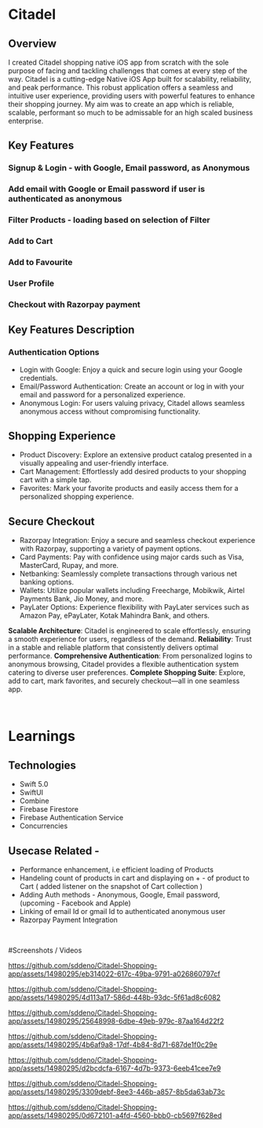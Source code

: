 

# Citadel

## Overview
I created Citadel shopping native iOS app from scratch with the sole purpose of facing and tackling challenges that comes at every step of the way. 
Citadel  is a cutting-edge Native iOS App built for scalability, reliability, and peak performance. This robust application offers a seamless and intuitive user experience, providing users with powerful features to enhance their shopping journey.
My aim was to create an app which is reliable, scalable, performant so much to be admissable for an high scaled business enterprise.

## Key Features 
### Signup & Login  - with Google, Email password, as Anonymous
### Add email with Google or Email password if user is authenticated as anonymous
### Filter Products - loading based on selection of Filter 
### Add to Cart
### Add to Favourite
### User Profile
### Checkout with Razorpay payment


## Key Features Description
### Authentication Options
- Login with Google: Enjoy a quick and secure login using your Google credentials.
- Email/Password Authentication: Create an account or log in with your email and password for a personalized experience.
- Anonymous Login: For users valuing privacy, Citadel  allows seamless anonymous access without compromising functionality.

## Shopping Experience
- Product Discovery: Explore an extensive product catalog presented in a visually appealing and user-friendly interface.
- Cart Management: Effortlessly add desired products to your shopping cart with a simple tap.
- Favorites: Mark your favorite products and easily access them for a personalized shopping experience.

## Secure Checkout
- Razorpay Integration: Enjoy a secure and seamless checkout experience with Razorpay, supporting a variety of payment options.
- Card Payments: Pay with confidence using major cards such as Visa, MasterCard, Rupay, and more.
- Netbanking: Seamlessly complete transactions through various net banking options.
- Wallets: Utilize popular wallets including Freecharge, Mobikwik, Airtel Payments Bank, Jio Money, and more.
- PayLater Options: Experience flexibility with PayLater services such as Amazon Pay, ePayLater, Kotak Mahindra Bank, and others.


**Scalable Architecture**: Citadel  is engineered to scale effortlessly, ensuring a smooth experience for users, regardless of the demand.
**Reliability**: Trust in a stable and reliable platform that consistently delivers optimal performance.
**Comprehensive Authentication**: From personalized logins to anonymous browsing, Citadel  provides a flexible authentication system catering to diverse user preferences.
**Complete Shopping Suite**: Explore, add to cart, mark favorites, and securely checkout—all in one seamless app.



<br>





# Learnings
## Technologies 
  - Swift 5.0
  - SwiftUI
  - Combine
  - Firebase Firestore
  - Firebase Authentication Service
  - Concurrencies

## Usecase Related -
  - Performance enhancement, i.e efficient loading of Products
  - Handeling count of products in cart and displaying on + - of product to Cart ( added listener on the snapshot of Cart collection ) 
  - Adding Auth methods - Anonymous, Google, Email password, (upcoming - Facebook and Apple)
  - Linking of email Id or gmail Id to authenticated anonymous user
  - Razorpay Payment Integration


<br>

#Screenshots / Videos

https://github.com/sddeno/Citadel-Shopping-app/assets/14980295/eb314022-617c-49ba-9791-a026860797cf


https://github.com/sddeno/Citadel-Shopping-app/assets/14980295/4d113a17-586d-448b-93dc-5f61ad8c6082


https://github.com/sddeno/Citadel-Shopping-app/assets/14980295/25648998-6dbe-49eb-979c-87aa164d22f2


https://github.com/sddeno/Citadel-Shopping-app/assets/14980295/4b6af9a8-17df-4b84-8d71-687de1f0c29e


https://github.com/sddeno/Citadel-Shopping-app/assets/14980295/d2bcdcfa-6167-4d7b-9373-6eeb41cee7e9


https://github.com/sddeno/Citadel-Shopping-app/assets/14980295/3309debf-8ee3-446b-a857-8b5da63ab73c


https://github.com/sddeno/Citadel-Shopping-app/assets/14980295/0d672101-a4fd-4560-bbb0-cb5697f628ed





